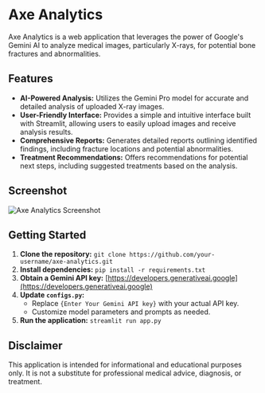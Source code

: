 # Axe Analytics

Axe Analytics is a web application that leverages the power of Google's Gemini AI to analyze medical images, particularly X-rays, for potential bone fractures and abnormalities. 

## Features

- **AI-Powered Analysis:** Utilizes the Gemini Pro model for accurate and detailed analysis of uploaded X-ray images.
- **User-Friendly Interface:**  Provides a simple and intuitive interface built with Streamlit, allowing users to easily upload images and receive analysis results.
- **Comprehensive Reports:**  Generates detailed reports outlining identified findings, including fracture locations and potential abnormalities.
- **Treatment Recommendations:** Offers recommendations for potential next steps, including suggested treatments based on the analysis.

## Screenshot

![Axe Analytics Screenshot](screenshot.png) 

## Getting Started

1. **Clone the repository:** `git clone https://github.com/your-username/axe-analytics.git`
2. **Install dependencies:** `pip install -r requirements.txt`
3. **Obtain a Gemini API key:** [https://developers.generativeai.google](https://developers.generativeai.google)
4. **Update `configs.py`:**
   - Replace `{Enter Your Gemini API key}` with your actual API key.
   - Customize model parameters and prompts as needed.
5. **Run the application:** `streamlit run app.py`

## Disclaimer

This application is intended for informational and educational purposes only. It is not a substitute for professional medical advice, diagnosis, or treatment.
